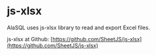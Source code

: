 # js-xlsx

AlaSQL uses js-xlsx library to read and export Excel files.

js-xlsx at Github: [https://github.com/SheetJS/js-xlsx](https://github.com/SheetJS/js-xlsx)
